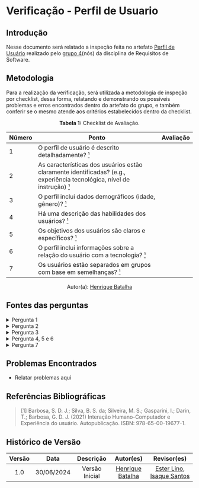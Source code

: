 # Verificação - Perfil de Usuario

## Introdução

Nesse documento será relatado a inspeção feita no artefato [Perfil de Usuário](https://requisitos-de-software.github.io/2024.1-Gov.br/#/perfil_usuario/perfil_usuario) realizado pelo [grupo 4](https://github.com/Requisitos-de-Software/2024.1-Gov.br)(nós) da disciplina de Requisitos de Software.

## Metodologia

Para a realização da verificação, será utilizada a metodologia de inspeção por checklist, dessa forma, relatando e demonstrando os possíveis problemas e erros encontrados dentro do artefato do grupo, e também conferir se o mesmo atende aos critérios estabelecidos dentro da checklist.

<font><p style="text-align: center">**Tabela 1:** Checklist de Avaliação.</p></font>

| Número | Ponto | Avaliação |
| ------ | ------ | --------- |
| 1 | O perfil de usuário é descrito detalhadamente? [¹](#ref1) |  |
| 2 | As características dos usuários estão claramente identificadas? (e.g., experiência tecnológica, nível de instrução) [¹](#ref1) |  |
| 3 | O perfil inclui dados demográficos (idade, gênero)? [¹](#ref1) |  |
| 4 | Há uma descrição das habilidades dos usuários? [¹](#ref1) |  | |  |
| 5 | Os objetivos dos usuários são claros e específicos? [¹](#ref1) |  |
| 6 | O perfil inclui informações sobre a relação do usuário com a tecnologia? [¹](#ref1) |  |
| 7 | Os usuários estão separados em grupos com base em semelhanças? [¹](#ref1) |  |

<div align="center">Autor(a): <a href="https://github.com/HeBatalha">Henrique Batalha</a></div>

## Fontes das perguntas

</details>
<details><summary>Pergunta 1</summary>
<img src="assets/verificacao/perfil1.png" alt="ref" width="700"/>
</details>

</details>
<details><summary>Pergunta 2</summary>
<img src="assets/verificacao/perfil2.png" alt="ref" width="700"/>
</details>

</details>
<details><summary>Pergunta 3</summary>
<img src="assets/verificacao/perfil3.png" alt="ref" width="700"/>
</details>

</details>
<details><summary>Pergunta 4, 5 e 6</summary>
<img src="assets/verificacao/perfil4.png" alt="ref" width="700"/>
</details>

</details>
<details><summary>Pergunta 7</summary>
<img src="assets/verificacao/perfil5.png" alt="ref" width="700"/>
</details>

## Problemas Encontrados

- Relatar problemas aqui

## Referências Bibliográficas

<a id="ref1"></a>

> [1] Barbosa, S. D. J.; Silva, B. S. da; Silveira, M. S.; Gasparini, I.; Darin, T.; Barbosa, G. D. J. (2021)
Interação Humano-Computador e Experiência do usuário. Autopublicação. ISBN: 978-65-00-19677-1.

## Histórico de Versão

| Versão |    Data    |                      Descrição                      |      Autor(es)      | Revisor(es)  |
| :----: | :--------: | :-------------------------------------------------: | :-----------------: | :----------: |
|  1.0   | 30/06/2024 | Versão Inicial | [Henrique Batalha](https://github.com/HeBatalha) | [Ester Lino](https://github.com/esteerlino), [Isaque Santos](https://github.com/IsaqueSH) |